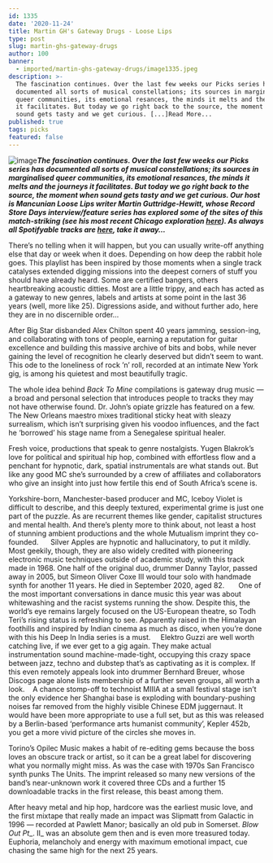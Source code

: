 ```yaml
---
id: 1335
date: '2020-11-24'
title: Martin GH's Gateway Drugs - Loose Lips
type: post
slug: martin-ghs-gateway-drugs
author: 100
banner:
  - imported/martin-ghs-gateway-drugs/image1335.jpeg
description: >-
  The fascination continues. Over the last few weeks our Picks series has
  documented all sorts of musical constellations; its sources in marginalised
  queer communities, its emotional resances, the minds it melts and the journeys
  it facilitates. But today we go right back to the source, the moment when
  sound gets tasty and we get curious. [...]Read More...
published: true
tags: picks
featured: false
---
```

![image](../imported/martin-ghs-gateway-drugs/image1335.jpeg)**_The fascination continues. Over the last few weeks our Picks series has documented all sorts of musical constellations; its sources in marginalised queer communities, its emotional resances, the minds it melts and the journeys it facilitates. But today we go right back to the source, the moment when sound gets tasty and we get curious. Our host is Mancunian Loose Lips writer Martin Guttridge-Hewitt, whose Record Store Days interview/feature series has explored some of the sites of this match-striking (see his most recent Chicago exploration [here](http://loose-lips.co.uk/blog/record-store-days-outsider-betting-at-groove-records-chicago)). As always all Spotifyable tracks are [here](https://open.spotify.com/playlist/5JH8AZStkZLkLVxD6Q4QlB?si=FUOEhb0QQd2ibnSspv2T8Q), take it away…_**

There’s no telling when it will happen, but you can usually write-off anything else that day or week when it does. Depending on how deep the rabbit hole goes. This playlist has been inspired by those moments when a single track catalyses extended digging missions into the deepest corners of stuff you should have already heard. Some are certified bangers, others heartbreaking acoustic ditties. Most are a little trippy, and each has acted as a gateway to new genres, labels and artists at some point in the last 36 years (well, more like 25). Digressions aside, and without further ado, here they are in no discernible order… 

After Big Star disbanded Alex Chilton spent 40 years jamming, session-ing, and collaborating with tons of people, earning a reputation for guitar excellence and building this massive archive of bits and bobs, while never gaining the level of recognition he clearly deserved but didn’t seem to want. This ode to the loneliness of rock ’n’ roll, recorded at an intimate New York gig, is among his quietest and most beautifully tragic. 

The whole idea behind _Back To Mine_ compilations is gateway drug music — a broad and personal selection that introduces people to tracks they may not have otherwise found. Dr. John’s opiate grizzle has featured on a few. The New Orleans maestro mixes traditional sticky heat with sleazy surrealism, which isn’t surprising given his voodoo influences, and the fact he ‘borrowed’ his stage name from a Senegalese spiritual healer. 

Fresh voice, productions that speak to genre nostalgists. Yugen Blakrok’s love for political and spiritual hip hop, combined with effortless flow and a penchant for hypnotic, dark, spatial instrumentals are what stands out. But like any good MC she’s surrounded by a crew of affiliates and collaborators who give an insight into just how fertile this end of South Africa’s scene is.

Yorkshire-born, Manchester-based producer and MC, Iceboy Violet is difficult to describe, and this deeply textured, experimental grime is just one part of the puzzle. As are recurrent themes like gender, capitalist structures and mental health. And there’s plenty more to think about, not least a host of stunning ambient productions and the whole Mutualism imprint they co-founded.      [](https://soundcloud.com/iceboy_violet/blankface "BlankFace")Silver Apples are hypnotic and hallucinatory, to put it mildly. Most geekily, though, they are also widely credited with pioneering electronic music techniques outside of academic study, with this track made in 1968. One half of the original duo, drummer Danny Taylor, passed away in 2005, but Simeon Oliver Coxe III would tour solo with handmade synth for another 11 years. He died in September 2020, aged 82.       [](https://soundcloud.com/iceboy_violet/blankface "BlankFace")One of the most important conversations in dance music this year was about whitewashing and the racist systems running the show. Despite this, the world’s eye remains largely focused on the US-European theatre, so Todh Teri’s rising status is refreshing to see. Apparently raised in the Himalayan foothills and inspired by Indian cinema as much as disco, when you’re done with this his Deep In India series is a must.     [](https://soundcloud.com/iceboy_violet/blankface "BlankFace")Elektro Guzzi are well worth catching live, if we ever get to a gig again. They make actual instrumentation sound machine-made-tight, occupying this crazy space between jazz, techno and dubstep that’s as captivating as it is complex. If this even remotely appeals look into drummer Bernhard Breuer, whose Discogs page alone lists membership of a further seven groups, all worth a look.    [](https://soundcloud.com/iceboy_violet/blankface "BlankFace")A chance stomp-off to technoist MIIIA at a small festival stage isn’t the only evidence her Shanghai base is exploding with boundary-pushing noises far removed from the highly visible Chinese EDM juggernaut. It would have been more appropriate to use a full set, but as this was released by a Berlin-based ‘performance arts humanist community’, Kepler 452b, you get a more vivid picture of the circles she moves in. 

Torino’s Opilec Music makes a habit of re-editing gems because the boss loves an obscure track or artist, so it can be a great label for discovering what you normally might miss. As was the case with 1970s San Francisco synth punks The Units. The imprint released so many new versions of the band’s near-unknown work it covered three CDs and a further 15 downloadable tracks in the first release, this beast among them.

After heavy metal and hip hop, hardcore was the earliest music love, and the first mixtape that really made an impact was Slipmatt from Galactic in 1996 — recorded at Pawlett Manor; basically an old pub in Somerset. _Blow Out Pt__. II_ was an absolute gem then and is even more treasured today. Euphoria, melancholy and energy with maximum emotional impact, cue chasing the same high for the next 25 years.